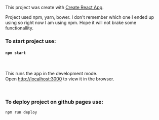 This project was create with [Create React App](https://github.com/facebook/create-react-app).

Project used npm, yarn, bower. I don't remember which one I ended up using so right now I am using npm. Hope it will not brake some functionallity.


### To start project use:

#### `npm start`

<br>

This runs the app in the development mode.<br />
Open [http://localhost:3000](http://localhost:3000) to view it in the browser.

<br>

### To deploy project on github pages use:

`npm run deploy`